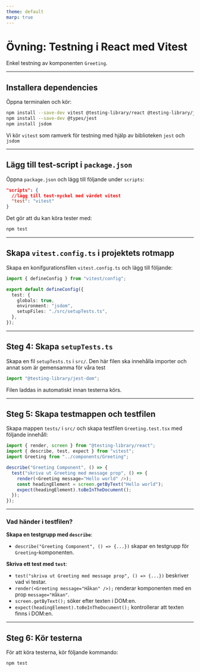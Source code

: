 ```yaml
---
theme: default
marp: true
---
```


# Övning: Testning i React med Vitest

Enkel testning av komponenten `Greeting`.

---

## **Installera dependencies**

Öppna terminalen och kör:

```sh
npm install --save-dev vitest @testing-library/react @testing-library/jest-dom
npm install --save-dev @types/jest
npm install jsdom
```
Vi kör `vitest` som ramverk för testning med hjälp av biblioteken `jest` och `jsdom`

---

## **Lägg till test-script i `package.json`**

Öppna `package.json` och lägg till följande under `scripts`:

```json
"scripts": {
  //lägg till test-nyckel med värdet vitest
  "test": "vitest"
}
```

Det gör att du kan köra tester med:

```sh
npm test
```

---

## **Skapa `vitest.config.ts` i projektets rotmapp**

Skapa en konifgurationsfilen `vitest.config.ts` och lägg till följande:

```ts
import { defineConfig } from "vitest/config";

export default defineConfig({
  test: {
    globals: true,
    environment: "jsdom",
    setupFiles: "./src/setupTests.ts",
  },
});
```

---

## **Steg 4: Skapa `setupTests.ts`**

Skapa en fil `setupTests.ts` i `src/`.
Den här filen ska innehålla importer och annat som är gemensamma för våra test

```ts
import "@testing-library/jest-dom";
```

Filen laddas in automatiskt innan testerna körs.

---

## **Steg 5: Skapa testmappen och testfilen**

Skapa mappen `tests/` i `src/` och skapa testfilen `Greeting.test.tsx` med följande innehåll:

```ts
import { render, screen } from "@testing-library/react";
import { describe, test, expect } from "vitest";
import Greeting from "../components/Greeting";

describe("Greeting Component", () => {
  test("skriva ut Greeting med message prop", () => {
    render(<Greeting message="Hello world" />);
    const headingElement = screen.getByText("Hello world");
    expect(headingElement).toBeInTheDocument();
  });
});
```
---
### **Vad händer i testfilen?**

**Skapa en testgrupp med `describe`**:
   - `describe("Greeting Component", () => {...})` skapar en testgrupp för `Greeting`-komponenten.

**Skriva ett test med `test`**:
   - `test("skriva ut Greeting med message prop", () => {...})` beskriver vad vi testar.
   - `render(<Greeting message="Håkan" />);` renderar komponenten med en prop `message="Håkan"`.
   - `screen.getByText();` söker efter texten i DOM:en.
   - `expect(headingElement).toBeInTheDocument();` kontrollerar att texten finns i DOM:en.

---

## **Steg 6: Kör testerna**

För att köra testerna, kör följande kommando:

```sh
npm test
```



